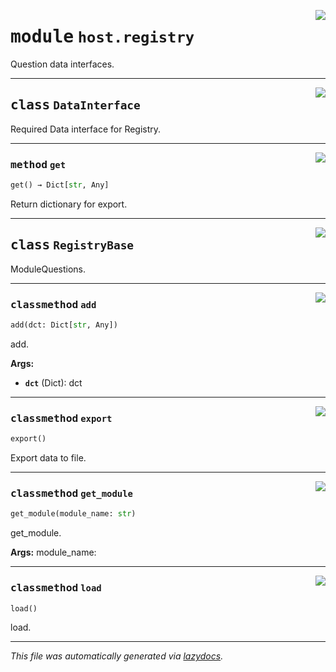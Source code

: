 <!-- markdownlint-disable -->

<a href="../src/pyquanda/host/registry.py#L0"><img align="right" style="float:right;" src="https://img.shields.io/badge/-source-cccccc?style=flat-square"></a>

# <kbd>module</kbd> `host.registry`
Question data interfaces. 



---

<a href="../src/pyquanda/host/registry.py#L12"><img align="right" style="float:right;" src="https://img.shields.io/badge/-source-cccccc?style=flat-square"></a>

## <kbd>class</kbd> `DataInterface`
Required Data interface for Registry. 




---

<a href="../src/pyquanda/host/registry.py#L15"><img align="right" style="float:right;" src="https://img.shields.io/badge/-source-cccccc?style=flat-square"></a>

### <kbd>method</kbd> `get`

```python
get() → Dict[str, Any]
```

Return dictionary for export. 


---

<a href="../src/pyquanda/host/registry.py#L20"><img align="right" style="float:right;" src="https://img.shields.io/badge/-source-cccccc?style=flat-square"></a>

## <kbd>class</kbd> `RegistryBase`
ModuleQuestions. 




---

<a href="../src/pyquanda/host/registry.py#L33"><img align="right" style="float:right;" src="https://img.shields.io/badge/-source-cccccc?style=flat-square"></a>

### <kbd>classmethod</kbd> `add`

```python
add(dct: Dict[str, Any])
```

add. 



**Args:**
 
 - <b>`dct`</b> (Dict):  dct 

---

<a href="../src/pyquanda/host/registry.py#L27"><img align="right" style="float:right;" src="https://img.shields.io/badge/-source-cccccc?style=flat-square"></a>

### <kbd>classmethod</kbd> `export`

```python
export()
```

Export data to file. 

---

<a href="../src/pyquanda/host/registry.py#L56"><img align="right" style="float:right;" src="https://img.shields.io/badge/-source-cccccc?style=flat-square"></a>

### <kbd>classmethod</kbd> `get_module`

```python
get_module(module_name: str)
```

get_module. 



**Args:**
  module_name: 

---

<a href="../src/pyquanda/host/registry.py#L44"><img align="right" style="float:right;" src="https://img.shields.io/badge/-source-cccccc?style=flat-square"></a>

### <kbd>classmethod</kbd> `load`

```python
load()
```

load. 




---

_This file was automatically generated via [lazydocs](https://github.com/ml-tooling/lazydocs)._
